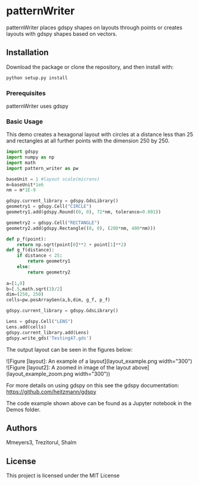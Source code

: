 # patternWriter

patternWriter places gdspy shapes on layouts through points or creates layouts with gdspy shapes based on vectors.

## Installation

Download the package or clone the repository, and then install with:

```bash
python setup.py install
```

### Prerequisites

patternWriter uses gdspy

### Basic Usage

This demo creates a hexagonal layout with circles at a distance less than 25 and rectangles at all further points with the dimension 250 by 250.

```python
import gdspy
import numpy as np
import math
import pattern_writer as pw

baseUnit = 1 #layout scale(microns)
m=baseUnit*1e6 
nm = m*1E-9

gdspy.current_library = gdspy.GdsLibrary()
geometry1 = gdspy.Cell("CIRCLE")
geometry1.add(gdspy.Round((0, 0), 72*nm, tolerance=0.001))

geometry2 = gdspy.Cell("RECTANGLE")
geometry2.add(gdspy.Rectangle((0, 0), (200*nm, 400*nm)))

def p_f(point):
    return np.sqrt(point[0]**2 + point[1]**2)
def g_f(distance):
    if distance < 25:
        return geometry1
    else:
        return geometry2
    
a=[1,0]
b=[.5,math.sqrt(3)/2]
dim=(250, 250)
cells=pw.posArrayGen(a,b,dim, g_f, p_f)

gdspy.current_library = gdspy.GdsLibrary()

Lens = gdspy.Cell("LENS")
Lens.add(cells)
gdspy.current_library.add(Lens)
gdspy.write_gds('Testing47.gds')
```
The output layout can be seen in the figures below: 

![Figure [layout]: An example of a layout](layout_example.png width="300")
![Figure [layout2]: A zoomed in image of the layout above](layout_example_zoom.png width="300"))

For more details on using gdspy on this see the gdspy documentation: https://github.com/heitzmann/gdspy

The code example shown above can be found as a Jupyter notebook in the Demos folder.

## Authors

Mmeyers3, Trezitorul, Shalm

## License

This project is licensed under the MIT License